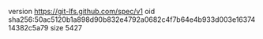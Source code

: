 version https://git-lfs.github.com/spec/v1
oid sha256:50ac5120b1a898d90b832e4792a0682c4f7b64e4b933d003e1637414382c5a79
size 5427
